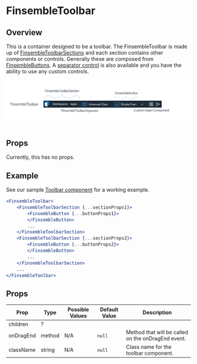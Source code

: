 # FinsembleToolbar

## Overview
This is a container designed to be a toolbar. The FinsembleToolbar is made up of [FinsembleToolbarSections](..FinsembleToolbarSection.md) and each section  contains other components or controls. Generally these are composed from [FinsembleButtons](..FinsembleButton.md). A [separator control](..FinsembleButton.md) is also available and you have the ability to use any custom controls.

![](Toolbar.png)

## Props

Currently, this has no props.

## Example

See our sample [Toolbar component](https://github.com/ChartIQ/finsemble-seed/tree/master/src/samples/toolbar) for a working example.

```jsx
<FinsembleToolbar>
	<FinsembleToolbarSection {...sectionProps1}>
		<FinsembleButton {...buttonProps1}>
		</FinsembleButton>
		...
	</FinsembleToolbarSection>
	<FinsembleToolbarSection {...sectionProps2}>
		<FinsembleButton {...buttonProps2}>
		</FinsembleButton>
		...
	</FinsembleToolbarSection>
	...
</FinsembleToolbar>
```

## Props
| Prop               	| Type     	        | Possible Values | Default Value | Description |
|--------------	        |----------------	|-------------	  | ------------- | -------------	|
| children | ? |
| onDragEnd   	| method  	| N/A                                      	| `null`         	| Method that will be called on the onDragEnd event. |
| className    | string     |N/A                                        | `null`            | Class name for the toolbar component.               |
